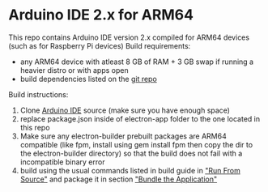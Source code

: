 # Arduino IDE 2.x for ARM64
This repo contains Arduino IDE version 2.x compiled for ARM64 devices (such as for Raspberry Pi devices)
Build requirements:
- any ARM64 device with atleast 8 GB of RAM + 3 GB swap if running a heavier distro or with apps open
- build dependencies listed on the [git repo](https://github.com/arduino/arduino-ide/blob/main/docs/development.md#Prerequisites)

Build instructions:
1. Clone [Arduino IDE](https://github.com/arduino/arduino-ide) source (make sure you have enough space)
2. replace package.json inside of electron-app folder to the one located in this repo
3. Make sure any electron-builder prebuilt packages are ARM64 compatible (like fpm, install using gem install fpm then copy the dir to the electron-builder directory) so that the build does not fail with a incompatible binary error
4. build using the usual commands listed in build guide in ["Run From Source"](https://github.com/arduino/arduino-ide/blob/main/docs/development.md#run-from-source) and package it in section ["Bundle the Application"](https://github.com/arduino/arduino-ide/blob/main/docs/development.md#bundle-the-application)
